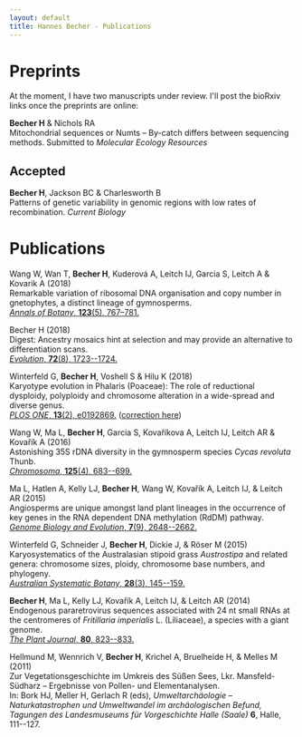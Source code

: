 ```yaml
---
layout: default
title: Hannes Becher - Publications
---
```


# Preprints
At the moment, I have two manuscripts under review. I'll post the bioRxiv links once the preprints are online:  

**Becher H** & Nichols RA  
Mitochondrial sequences or Numts – By-catch differs between sequencing methods. Submitted to *Molecular Ecology Resources* 

## Accepted

**Becher H**, Jackson BC & Charlesworth B  
Patterns of genetic variability in genomic regions with low rates of recombination. *Current Biology*

# Publications
Wang W, Wan T, **Becher H**, Kuderová A, Leitch IJ, Garcia S, Leitch A & Kovarik A (2018)  
Remarkable variation of ribosomal DNA organisation and copy number in gnetophytes, a distinct lineage of gymnosperms.  
[*Annals of Botany*, **123**(5), 767–781.](https://doi.org/10.1093/aob/mcy172)

Becher H (2018)  
Digest: Ancestry mosaics hint at selection and may provide an alternative to differentiation scans.  
[*Evolution*, **72**(8), 1723--1724.](https://doi.org/10.1111/evo.13549)

Winterfeld G, **Becher H**, Voshell S & Hilu K (2018)  
Karyotype evolution in Phalaris (Poaceae): The role of reductional dysploidy, polyploidy and chromosome alteration in a wide-spread and diverse genus.  
[*PLOS ONE*, **13**(2), e0192869.](http://dx.doi.org/10.1371/journal.pone.0192869) ([correction here](https://doi.org/10.1371/journal.pone.0195889))

Wang W, Ma L, **Becher H**, Garcia S, Kovaříkova A, Leitch IJ, Leitch AR & Kovařík A (2016)  
Astonishing 35S rDNA diversity in the gymnosperm species *Cycas revoluta* Thunb.  
[*Chromosoma*, **125**(4), 683--699.](http://dx.doi.org/10.1007/s00412-015-0556-3)

Ma L, Hatlen A, Kelly LJ, **Becher H**, Wang W, Kovařík A, Leitch IJ, & Leitch AR (2015)  
Angiosperms are unique amongst land plant lineages in the occurrence of key genes in the RNA dependent DNA methylation (RdDM) pathway.   
[*Genome Biology and Evolution*, **7**(9), 2648--2662.](http://dx.doi.org/10.1093/gbe/evv171) 

Winterfeld G, Schneider J, **Becher H**, Dickie J, & Röser M (2015)  
Karyosystematics of the Australasian stipoid grass *Austrostipa* and related genera: chromosome sizes, ploidy, chromosome base numbers, and phylogeny.  
[*Australian Systematic Botany*, **28**(3), 145--159.](http://dx.doi.org/10.1071/SB14029)

**Becher H**, Ma L, Kelly LJ, Kovařík A, Leitch IJ, & Leitch AR (2014)  
Endogenous pararetrovirus sequences associated with 24 nt small RNAs at the centromeres of *Fritillaria imperialis* L. (Liliaceae), a species with a giant genome.  
[*The Plant Journal*, **80**, 823--833.](http://dx.doi.org/10.1111/tpj.12673)

Hellmund M, Wennrich V, **Becher H**, Krichel A, Bruelheide H, & Melles M (2011)  
Zur Vegetationsgeschichte im Umkreis des Süßen Sees, Lkr. Mansfeld-Südharz – Ergebnisse von Pollen- und Elementanalysen.  
In: Bork HJ, Meller H, Gerlach R (eds), *Umweltarchäologie – Naturkatastrophen und Umweltwandel im archäologischen Befund, Tagungen des Landesmuseums für Vorgeschichte Halle (Saale)* **6**, Halle, 111--127.
